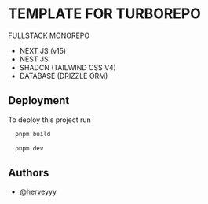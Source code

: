 
# TEMPLATE FOR TURBOREPO

FULLSTACK MONOREPO
- NEXT JS (v15)
- NEST JS
- SHADCN (TAILWIND CSS V4)
- DATABASE (DRIZZLE ORM)


## Deployment

To deploy this project run

```bash
  pnpm build
```
```bash
  pnpm dev
```


## Authors

- [@herveyyy](https://www.github.com/herveyyy)
